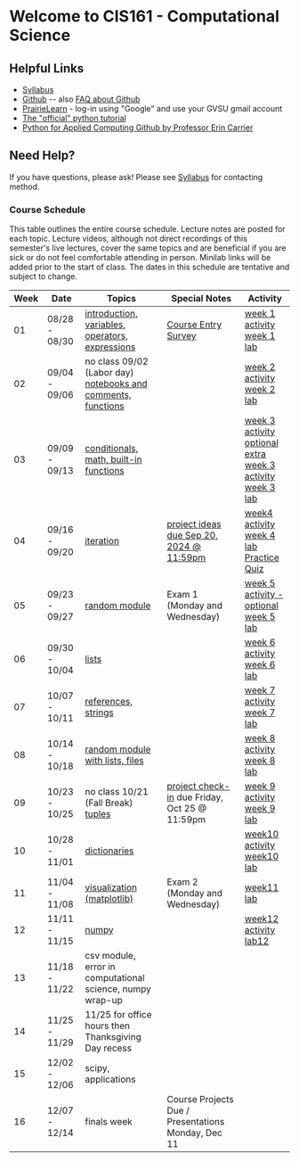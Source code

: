 # Welcome to CIS161 - Computational Science

## Helpful Links

* [Syllabus](syllabus.md)
* [Github](https://github.com/dujiaxin/CIS161-F24-GVSU) -- also [FAQ about Github](github-discussion-faq.md)
* [PrairieLearn](https://us.prairielearn.com/pl/course_instance/158155/) - log-in
  using "Google" and use your GVSU gmail account
* [The "official" python tutorial](https://docs.python.org/3/tutorial/index.html)
* [Python for Applied Computing Github by Professor Erin Carrier](https://github.com/dujiaxin/python-for-applied-computing)


## Need Help?

If you have questions, please ask!  Please see [Syllabus](syllabus.md) for contacting method.

### Course Schedule

This table outlines the entire course schedule.  Lecture notes are
posted for each topic.  Lecture videos, although not direct recordings
of this semester's live lectures, cover the same topics and are beneficial
if you are sick or do not feel comfortable attending in person.
Minilab links will be added prior to the start of class.  The dates in this
schedule are tentative and subject to change.

| Week | Date          | Topics | Special Notes | Activity |
| ---- | ------------- | ------ | --------- | ------- |
|  01  | 08/28 - 08/30 | [introduction, variables, operators, expressions](https://us.prairielearn.com/pl/course_instance/158155/assessment_instance/7890960/) |  [Course Entry Survey](https://forms.gle/pGweDCqkVEtF4XJ99) | [week 1 activity](https://us.prairielearn.com/pl/course_instance/158155/assessment_instance/7919995) <br> [week 1 lab](https://us.prairielearn.com/pl/course_instance/158155/assessment/2434474/) |
|  02  | 09/04 - 09/06 | no class 09/02 (Labor day) <br> [notebooks and comments, functions](https://us.prairielearn.com/pl/course_instance/158155/assessment_instance/7920001) |  | [week 2 activity](https://us.prairielearn.com/pl/course_instance/158155/assessment_instance/7920294) <br> [week 2 lab](https://us.prairielearn.com/pl/course_instance/158155/assessment/2434478/) |
|  03  | 09/09 - 09/13 | [conditionals, math, built-in functions](https://us.prairielearn.com/pl/course_instance/158155/assessment_instance/7920309) | | [week 3 activity](https://us.prairielearn.com/pl/course_instance/158155/assessment_instance/7920311) <br> [optional extra week 3 activity](https://us.prairielearn.com/pl/course_instance/158155/assessment_instance/7920312) <br> [week 3 lab](https://us.prairielearn.com/pl/course_instance/158155/assessment/2434479/) |
|  04  | 09/16 - 09/20 | [iteration](https://us.prairielearn.com/pl/course_instance/158155/assessment_instance/7920314) | [project ideas due Sep 20, 2024 @ 11:59pm](https://us.prairielearn.com/pl/course_instance/158155/assessment/2434492/) | [week4 activity](https://us.prairielearn.com/pl/course_instance/158155/assessment_instance/7920315) <br> [week 4 lab](https://us.prairielearn.com/pl/course_instance/158155/assessment/2434480/) <br> [Practice Quiz](https://us.prairielearn.com/pl/course_instance/158155/assessment/2434490/) |
|  05  | 09/23 - 09/27 | [random module](https://us.prairielearn.com/pl/course_instance/158155/assessment_instance/7920318) | Exam 1 (Monday and Wednesday) | [week 5 activity - optional](https://us.prairielearn.com/pl/course_instance/158155/assessment_instance/7920321) <br> [week 5 lab](https://us.prairielearn.com/pl/course_instance/158155/assessment/2434481/) |
|  06  | 09/30 - 10/04 | [lists](https://us.prairielearn.com/pl/course_instance/158155/assessment_instance/7920323) | | [week 6 activity](https://us.prairielearn.com/pl/course_instance/158155/assessment_instance/7920324) <br> [week 6 lab](https://us.prairielearn.com/pl/course_instance/158155/assessment/2434482/) |
|  07  | 10/07 - 10/11 | [references, strings](https://us.prairielearn.com/pl/course_instance/147662/assessment/2399778) | | [week 7 activity](https://us.prairielearn.com/pl/course_instance/158155/assessment_instance/7920325) <br> [week 7 lab](https://us.prairielearn.com/pl/course_instance/158155/assessment/2434483/) |
|  08  | 10/14 - 10/18 | [random module with lists, files](https://us.prairielearn.com/pl/course_instance/158155/assessment_instance/7920326) | | [week 8 activity](https://us.prairielearn.com/pl/course_instance/158155/assessment_instance/7920327) <br> [week 8 lab](https://us.prairielearn.com/pl/course_instance/158155/assessment/2434484/) |
|  09  | 10/23 - 10/25 | no class 10/21 (Fall Break) <br> [tuples](https://us.prairielearn.com/pl/course_instance/158155/assessment_instance/7920328) | [project check-in](https://us.prairielearn.com/pl/course_instance/158155/assessment/2434491/) due Friday, Oct 25 @ 11:59pm | [week 9 activity](https://us.prairielearn.com/pl/course_instance/158155/assessment_instance/7920330) <br> [week 9 lab](https://us.prairielearn.com/pl/course_instance/158155/assessment/2434485/) |
|  10  | 10/28 - 11/01 | [dictionaries](https://us.prairielearn.com/pl/course_instance/158155/assessment_instance/7920331) |   | [week10 activity](https://us.prairielearn.com/pl/course_instance/158155/assessment/2434475/) <br> [week10 lab](https://us.prairielearn.com/pl/course_instance/158155/assessment/2434475/) |
|  11  | 11/04 - 11/08 | [visualization (matplotlib)](https://us.prairielearn.com/pl/course_instance/158155/assessment_instance/7920334) | Exam 2 (Monday and Wednesday) | [week11 lab](https://us.prairielearn.com/pl/course_instance/158155/assessment/2434476/) |
|  12  | 11/11 - 11/15 | [numpy](https://us.prairielearn.com/pl/course_instance/158155/assessment_instance/7920335) |  | [week12 activity](https://us.prairielearn.com/pl/course_instance/158155/assessment_instance/7920338) <br> [lab12](https://us.prairielearn.com/pl/course_instance/158155/instructor/assessment/2434477/questions) |
|  13  | 11/18 - 11/22 | csv module, error in computational science, numpy wrap-up | | |
|  14  | 11/25 - 11/29 | 11/25 for office hours then Thanksgiving Day recess | | |
|  15  | 12/02 - 12/06 | scipy, applications | | |
|  16  | 12/07 - 12/14 | finals week | Course Projects Due / Presentations Monday, Dec 11 | |
